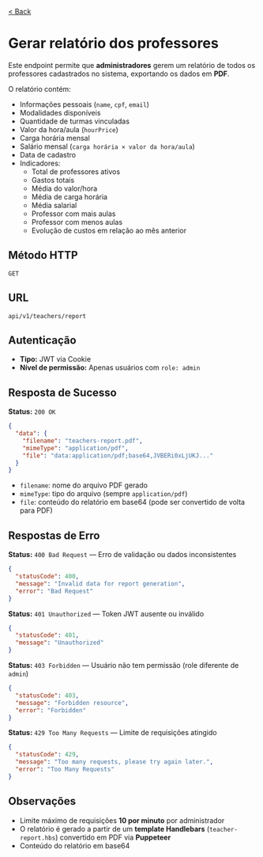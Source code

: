 [< Back](../)

# Gerar relatório dos professores
Este endpoint permite que **administradores** gerem um relatório de todos os professores cadastrados no sistema, exportando os dados em **PDF**.

O relatório contém:
- Informações pessoais (`name`, `cpf`, `email`)
- Modalidades disponíveis
- Quantidade de turmas vinculadas
- Valor da hora/aula (`hourPrice`)
- Carga horária mensal
- Salário mensal (`carga horária × valor da hora/aula`)
- Data de cadastro
- Indicadores:
  - Total de professores ativos
  - Gastos totais
  - Média do valor/hora
  - Média de carga horária
  - Média salarial
  - Professor com mais aulas
  - Professor com menos aulas
  - Evolução de custos em relação ao mês anterior

## Método HTTP

`GET`

## URL

`api/v1/teachers/report`

## Autenticação
- **Tipo:** JWT via Cookie
- **Nível de permissão:** Apenas usuários com `role: admin`

## Resposta de Sucesso

**Status:** `200 OK`

```json
{
  "data": {
    "filename": "teachers-report.pdf",
    "mimeType": "application/pdf",
    "file": "data:application/pdf;base64,JVBERi0xLjUKJ..."
  }
}
```

- `filename`: nome do arquivo PDF gerado
- `mimeType`: tipo do arquivo (sempre `application/pdf`)
- `file`: conteúdo do relatório em base64 (pode ser convertido de volta para PDF)

## Respostas de Erro

**Status:** `400 Bad Request` — Erro de validação ou dados inconsistentes

```json
{
  "statusCode": 400,
  "message": "Invalid data for report generation",
  "error": "Bad Request"
}
```

**Status:** `401 Unauthorized` — Token JWT ausente ou inválido

```json
{
  "statusCode": 401,
  "message": "Unauthorized"
}
```

**Status:** `403 Forbidden` — Usuário não tem permissão (role diferente de `admin`)

```json
{
  "statusCode": 403,
  "message": "Forbidden resource",
  "error": "Forbidden"
}
```

**Status:** `429 Too Many Requests` — Limite de requisições atingido

```json
{
  "statusCode": 429,
  "message": "Too many requests, please try again later.",
  "error": "Too Many Requests"
}
```

## Observações
- Limite máximo de requisições **10 por minuto** por administrador
- O relatório é gerado a partir de um **template Handlebars** (`teacher-report.hbs`) convertido em PDF via **Puppeteer**
- Conteúdo do relatório em base64